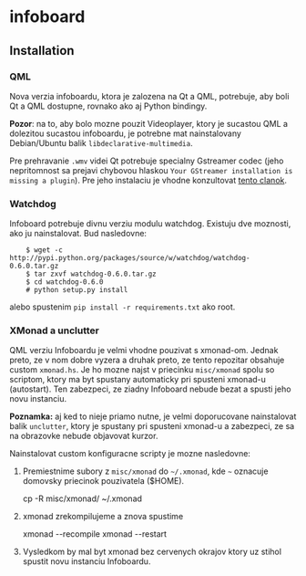 infoboard
=========

Installation
------------


### QML

Nova verzia infoboardu, ktora je zalozena na Qt a QML, potrebuje, aby boli
Qt a QML dostupne, rovnako ako aj Python bindingy.

**Pozor**: na to, aby bolo mozne pouzit Videoplayer, ktory je sucastou QML a
dolezitou sucastou infoboardu, je potrebne mat nainstalovany Debian/Ubuntu
balik `libdeclarative-multimedia`.

Pre prehravanie `.wmv` videi Qt potrebuje specialny Gstreamer codec (jeho
nepritomnost sa prejavi chybovou hlaskou `Your GStreamer installation is
missing a plugin`). Pre jeho instalaciu je vhodne konzultovat [tento
clanok](http://askubuntu.com/a/456259).

### Watchdog

Infoboard potrebuje divnu verziu modulu watchdog. Existuju dve moznosti, ako ju
nainstalovat. Bud nasledovne:

        $ wget -c http://pypi.python.org/packages/source/w/watchdog/watchdog-0.6.0.tar.gz
        $ tar zxvf watchdog-0.6.0.tar.gz
        $ cd watchdog-0.6.0
        # python setup.py install

alebo spustenim `pip install -r requirements.txt` ako root.

### XMonad a unclutter

QML verziu Infoboardu je velmi vhodne pouzivat s xmonad-om. Jednak preto, ze v
nom dobre vyzera a druhak preto, ze tento repozitar obsahuje custom
`xmonad.hs`. Je ho mozne najst v priecinku `misc/xmonad` spolu so scriptom,
ktory ma byt spustany automaticky pri spusteni xmonad-u (autostart). Ten
zabezpeci, ze ziadny Infoboard nebude bezat a spusti jeho novu instanciu.

**Poznamka:** aj ked to nieje priamo nutne, je velmi doporucovane nainstalovat
balik `unclutter`, ktory je spustany pri spusteni xmonad-u a zabezpeci, ze sa
na obrazovke nebude objavovat kurzor.

Nainstalovat custom konfiguracne scripty je mozne nasledovne:

1. Premiestnime subory z `misc/xmonad` do `~/.xmonad`, kde `~` oznacuje
   domovsky priecinok pouzivatela ($HOME).

   cp -R misc/xmonad/ ~/.xmonad

2. xmonad zrekompilujeme a znova spustime

    xmonad --recompile
    xmonad --restart

3. Vysledkom by mal byt xmonad bez cervenych okrajov ktory uz stihol spustit
   novu instanciu Infoboardu.
